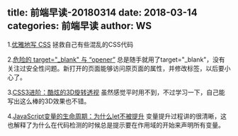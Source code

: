title: 前端早读-20180314
date: 2018-03-14
categories: 前端早读
author: WS
---

1.[优雅地写 CSS](https://mp.weixin.qq.com/s/nETA1Xcs5NzoNqhrUm2UwQ)
拯救自己有些混乱的CSS代码

2.[危险的 target="_blank" 与 “opener”](https://knownsec-fed.com/2018-03-01-wei-xian-de-targetblank-yu-opener/)
总是随手就用了target="_blank"，没有关注过安全性问题。新打开的页面能够访问原页面的属性，并修改标签，以后要小心了。

3.[CSS3进阶：酷炫的3D旋转透视](https://mp.weixin.qq.com/s?__biz=MzAxODE2MjM1MA==&amp;mid=2651552218&amp;idx=1&amp;sn=8c2a5633c7ee582436905346a143c385&amp;chksm=8025ae1bb752270da392712a30ced9f6daecc450808008ab90b4b2068b21ffab1a949897614c&amp;mpshare=1&amp;scene=1&amp;srcid=0527mWgKjxdvHNsF28T0LA6t&utm_medium=hao.caibaojian.com&utm_source=hao.caibaojian.com)
虽然感觉平时用不到，不过学习一下，自己能写出这么棒的3D效果也不错。

4.[JavaScript变量的生命周期：为什么let不被提升](https://juejin.im/post/5aa631ab5188255587233214)
变量提升过程讲的很清晰，这也解释了为什么在代码检测的时候总是提示要在作用域的开始来声明所有变量。